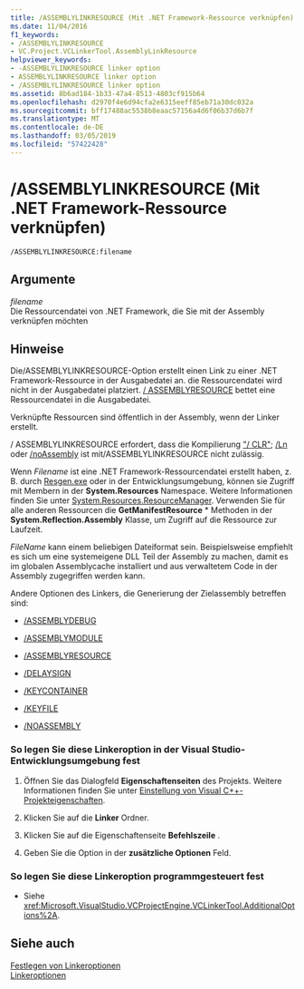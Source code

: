 ```yaml
---
title: /ASSEMBLYLINKRESOURCE (Mit .NET Framework-Ressource verknüpfen)
ms.date: 11/04/2016
f1_keywords:
- /ASSEMBLYLINKRESOURCE
- VC.Project.VCLinkerTool.AssemblyLinkResource
helpviewer_keywords:
- -ASSEMBLYLINKRESOURCE linker option
- ASSEMBLYLINKRESOURCE linker option
- /ASSEMBLYLINKRESOURCE linker option
ms.assetid: 8b6ad184-1b33-47a4-8513-4803cf915b64
ms.openlocfilehash: d2970f4e6d94cfa2e6315eeff85eb71a30dc032a
ms.sourcegitcommit: bff17488ac5538b8eaac57156a4d6f06b37d6b7f
ms.translationtype: MT
ms.contentlocale: de-DE
ms.lasthandoff: 03/05/2019
ms.locfileid: "57422428"
---
```

# <a name="assemblylinkresource-link-to-net-framework-resource"></a>/ASSEMBLYLINKRESOURCE (Mit .NET Framework-Ressource verknüpfen)

```
/ASSEMBLYLINKRESOURCE:filename
```

## <a name="arguments"></a>Argumente

*filename*<br/>
Die Ressourcendatei von .NET Framework, die Sie mit der Assembly verknüpfen möchten

## <a name="remarks"></a>Hinweise

Die/ASSEMBLYLINKRESOURCE-Option erstellt einen Link zu einer .NET Framework-Ressource in der Ausgabedatei an. die Ressourcendatei wird nicht in der Ausgabedatei platziert. [/ ASSEMBLYRESOURCE](../../build/reference/assemblyresource-embed-a-managed-resource.md) bettet eine Ressourcendatei in die Ausgabedatei.

Verknüpfte Ressourcen sind öffentlich in der Assembly, wenn der Linker erstellt.

/ ASSEMBLYLINKRESOURCE erfordert, dass die Kompilierung ["/ CLR"](../../build/reference/clr-common-language-runtime-compilation.md); [/Ln](../../build/reference/ln-create-msil-module.md) oder [/noAssembly](../../build/reference/noassembly-create-a-msil-module.md) ist mit/ASSEMBLYLINKRESOURCE nicht zulässig.

Wenn *Filename* ist eine .NET Framework-Ressourcendatei erstellt haben, z. B. durch [Resgen.exe](/dotnet/framework/tools/resgen-exe-resource-file-generator) oder in der Entwicklungsumgebung, können sie Zugriff mit Membern in der **System.Resources** Namespace. Weitere Informationen finden Sie unter [System.Resources.ResourceManager](/dotnet/api/system.resources.resourcemanager). Verwenden Sie für alle anderen Ressourcen die **GetManifestResource** \* Methoden in der **System.Reflection.Assembly** Klasse, um Zugriff auf die Ressource zur Laufzeit.

*FileName* kann einem beliebigen Dateiformat sein. Beispielsweise empfiehlt es sich um eine systemeigene DLL Teil der Assembly zu machen, damit es im globalen Assemblycache installiert und aus verwaltetem Code in der Assembly zugegriffen werden kann.

Andere Optionen des Linkers, die Generierung der Zielassembly betreffen sind:

- [/ASSEMBLYDEBUG](../../build/reference/assemblydebug-add-debuggableattribute.md)

- [/ASSEMBLYMODULE](../../build/reference/assemblymodule-add-a-msil-module-to-the-assembly.md)

- [/ASSEMBLYRESOURCE](../../build/reference/assemblyresource-embed-a-managed-resource.md)

- [/DELAYSIGN](../../build/reference/delaysign-partially-sign-an-assembly.md)

- [/KEYCONTAINER](../../build/reference/keycontainer-specify-a-key-container-to-sign-an-assembly.md)

- [/KEYFILE](../../build/reference/keyfile-specify-key-or-key-pair-to-sign-an-assembly.md)

- [/NOASSEMBLY](../../build/reference/noassembly-create-a-msil-module.md)

### <a name="to-set-this-linker-option-in-the-visual-studio-development-environment"></a>So legen Sie diese Linkeroption in der Visual Studio-Entwicklungsumgebung fest

1. Öffnen Sie das Dialogfeld **Eigenschaftenseiten** des Projekts. Weitere Informationen finden Sie unter [Einstellung von Visual C++-Projekteigenschaften](../../ide/working-with-project-properties.md).

1. Klicken Sie auf die **Linker** Ordner.

1. Klicken Sie auf die Eigenschaftenseite **Befehlszeile** .

1. Geben Sie die Option in der **zusätzliche Optionen** Feld.

### <a name="to-set-this-linker-option-programmatically"></a>So legen Sie diese Linkeroption programmgesteuert fest

- Siehe <xref:Microsoft.VisualStudio.VCProjectEngine.VCLinkerTool.AdditionalOptions%2A>.

## <a name="see-also"></a>Siehe auch

[Festlegen von Linkeroptionen](../../build/reference/setting-linker-options.md)<br/>
[Linkeroptionen](../../build/reference/linker-options.md)
